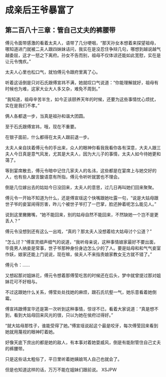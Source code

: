 # 成亲后王爷暴富了 
 ## 第二百八十三章：管自己丈夫的裤腰带
  傅元令面带感激的看着太夫人，语带了几分哽咽，“那天孙女本想着来探望祖母，哪知道进门就被二夫人跟四妹妹诘问，我实在是没忍住争辩几句，哪想到越说越气越委屈，这才一怒之下离府。孙女不告而别，祖母不仅体谅还能如此宽慰，实在是让元令愧疚。”  
  
 太夫人心里也松口气，就怕傅元令跟府里离了心。  
  
 听着这话倒是只对石氏跟傅宣祎不满，她就叹口气说道：“你能理解就好，祖母有时候也为难，这家大业大人多又杂，难免不周到。”  
  
 “我知道，祖母辛苦半生，如今正该颐养天年的时候，还要为这些事情忧心烦扰，实在是我们不孝。”  
  
 俩人各都退一步，当真是祖孙和谐大团圆。  
  
 至于石氏跟傅宣祎，哦，现在不重要。  
  
 在银子面前，什么都得在太夫人跟前退一步。  
  
 太夫人亲自扶着傅元令的手出来，众人的眼神你看我我看你各有深意，大夫人跟三夫人今日真是意气风发，尤其是大夫人，因为大儿子的事情，太夫人如今待她更和蔼了。  
  
 等到宴席散去，傅元令暗中记住几家夫人的名讳，这些都是在宴席上与她交好的人，也有些人酸言酸语意有所指，傅元令听听就罢也不理会。  
  
 倒是几位嫁出去的姑姑今日没回来，太夫人的意思，过几日再叫她们回来聚聚。  
  
 傅元令一开始不知道为什么，还是傅宣瑶这个快嘴跟她吐露一句，“说是大姑母跟世子爷的妾室闹得厉害，昨儿个被世子爷打了一巴掌，脸还肿着呢怎么能见人。”  
  
 说到这里撇撇嘴，“她不能回来，别的姑母自然不能回来，不然缺她一个岂不是更丢人？”  
  
 傅元令没想到还有这么一出戏，“真的？那太夫人没想着给大姑母讨个公道？”  
  
 “怎么讨？”傅宣灵细声细气的说道，“我听母亲说，这种事情娘家最好不要出面，毕竟男人纳妾是常事，世子爷那种身份身边怎么少的了人。要是姑母和和气气妾室作妖，娘家还能上门说说，现在嘛，侯夫人不来指责娘家教女无方就不错了。”  
  
 傅元令：……  
  
 又想起那对姐妹花，傅元令想着那傅莹吃苦的时候还在后头，梦中就曾提过那对姐妹花可不好相与。  
  
 不过这跟她什么关系，傅莹处处找她的麻烦，跟石氏坑壑一气，她乐意看着她倒霉。  
  
 傅宣祎跟傅宣华还是第一次听到这种事情，惊讶不已，看着大家说道：“真是想不到，看到大姑母回来风光的很，只以为她在侯府过得好。”  
  
 “就大姑母那性子，谁能受得了她。”傅宣瑶说起这个最是咬牙，每次傅莹回来看到她就用蔑视的眼神盯着她。  
  
 好像天底下庶出的都是她的敌人，有本事对着她耍威风，倒是有能耐管住自己丈夫的裤腰带。  
  
 只是这些话太粗俗了，平日里听着她姨娘骂人自己也就会了。  
  
 但是也知道这样的话，万万不能在姐妹们跟前说。 
XSJPW